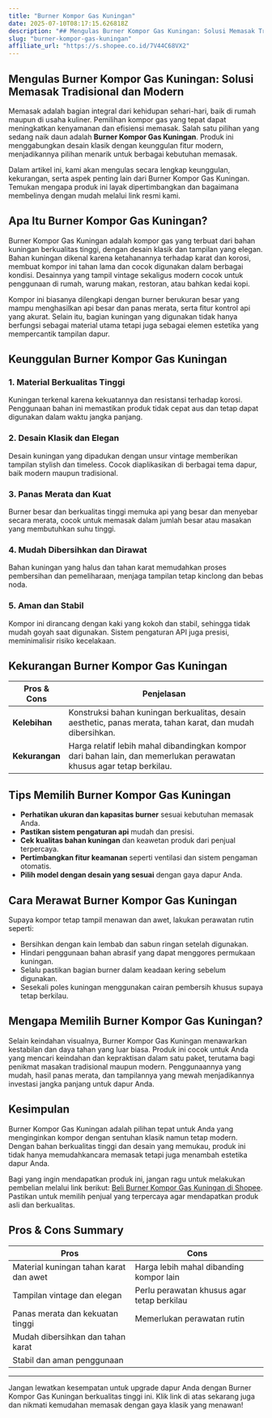 ```yaml
---
title: "Burner Kompor Gas Kuningan"
date: 2025-07-10T08:17:15.626818Z
description: "## Mengulas Burner Kompor Gas Kuningan: Solusi Memasak Tradisional dan Modern..."
slug: "burner-kompor-gas-kuningan"
affiliate_url: "https://s.shopee.co.id/7V44C68VX2"
---
```

## Mengulas Burner Kompor Gas Kuningan: Solusi Memasak Tradisional dan Modern

Memasak adalah bagian integral dari kehidupan sehari-hari, baik di rumah maupun di usaha kuliner. Pemilihan kompor gas yang tepat dapat meningkatkan kenyamanan dan efisiensi memasak. Salah satu pilihan yang sedang naik daun adalah **Burner Kompor Gas Kuningan**. Produk ini menggabungkan desain klasik dengan keunggulan fitur modern, menjadikannya pilihan menarik untuk berbagai kebutuhan memasak.

Dalam artikel ini, kami akan mengulas secara lengkap keunggulan, kekurangan, serta aspek penting lain dari Burner Kompor Gas Kuningan. Temukan mengapa produk ini layak dipertimbangkan dan bagaimana membelinya dengan mudah melalui link resmi kami.

## Apa Itu Burner Kompor Gas Kuningan?

Burner Kompor Gas Kuningan adalah kompor gas yang terbuat dari bahan kuningan berkualitas tinggi, dengan desain klasik dan tampilan yang elegan. Bahan kuningan dikenal karena ketahanannya terhadap karat dan korosi, membuat kompor ini tahan lama dan cocok digunakan dalam berbagai kondisi. Desainnya yang tampil vintage sekaligus modern cocok untuk penggunaan di rumah, warung makan, restoran, atau bahkan kedai kopi.

Kompor ini biasanya dilengkapi dengan burner berukuran besar yang mampu menghasilkan api besar dan panas merata, serta fitur kontrol api yang akurat. Selain itu, bagian kuningan yang digunakan tidak hanya berfungsi sebagai material utama tetapi juga sebagai elemen estetika yang mempercantik tampilan dapur.

## Keunggulan Burner Kompor Gas Kuningan

### 1. Material Berkualitas Tinggi
Kuningan terkenal karena kekuatannya dan resistansi terhadap korosi. Penggunaan bahan ini memastikan produk tidak cepat aus dan tetap dapat digunakan dalam waktu jangka panjang.

### 2. Desain Klasik dan Elegan
Desain kuningan yang dipadukan dengan unsur vintage memberikan tampilan stylish dan timeless. Cocok diaplikasikan di berbagai tema dapur, baik modern maupun tradisional.

### 3. Panas Merata dan Kuat
Burner besar dan berkualitas tinggi memuka api yang besar dan menyebar secara merata, cocok untuk memasak dalam jumlah besar atau masakan yang membutuhkan suhu tinggi.

### 4. Mudah Dibersihkan dan Dirawat
Bahan kuningan yang halus dan tahan karat memudahkan proses pembersihan dan pemeliharaan, menjaga tampilan tetap kinclong dan bebas noda.

### 5. Aman dan Stabil
Kompor ini dirancang dengan kaki yang kokoh dan stabil, sehingga tidak mudah goyah saat digunakan. Sistem pengaturan API juga presisi, meminimalisir risiko kecelakaan.

## Kekurangan Burner Kompor Gas Kuningan

| Pros & Cons                | Penjelasan                                                                   |
|----------------------------|------------------------------------------------------------------------------|
| **Kelebihan**              | Konstruksi bahan kuningan berkualitas, desain aesthetic, panas merata, tahan karat, dan mudah dibersihkan. |
| **Kekurangan**             | Harga relatif lebih mahal dibandingkan kompor dari bahan lain, dan memerlukan perawatan khusus agar tetap berkilau. |

## Tips Memilih Burner Kompor Gas Kuningan

- **Perhatikan ukuran dan kapasitas burner** sesuai kebutuhan memasak Anda.
- **Pastikan sistem pengaturan api** mudah dan presisi.
- **Cek kualitas bahan kuningan** dan keawetan produk dari penjual terpercaya.
- **Pertimbangkan fitur keamanan** seperti ventilasi dan sistem pengaman otomatis.
- **Pilih model dengan desain yang sesuai** dengan gaya dapur Anda.

## Cara Merawat Burner Kompor Gas Kuningan

Supaya kompor tetap tampil menawan dan awet, lakukan perawatan rutin seperti:

- Bersihkan dengan kain lembab dan sabun ringan setelah digunakan.
- Hindari penggunaan bahan abrasif yang dapat menggores permukaan kuningan.
- Selalu pastikan bagian burner dalam keadaan kering sebelum digunakan.
- Sesekali poles kuningan menggunakan cairan pembersih khusus supaya tetap berkilau.

## Mengapa Memilih Burner Kompor Gas Kuningan?

Selain keindahan visualnya, Burner Kompor Gas Kuningan menawarkan kestabilan dan daya tahan yang luar biasa. Produk ini cocok untuk Anda yang mencari keindahan dan kepraktisan dalam satu paket, terutama bagi penikmat masakan tradisional maupun modern. Penggunaannya yang mudah, hasil panas merata, dan tampilannya yang mewah menjadikannya investasi jangka panjang untuk dapur Anda.

## Kesimpulan

Burner Kompor Gas Kuningan adalah pilihan tepat untuk Anda yang menginginkan kompor dengan sentuhan klasik namun tetap modern. Dengan bahan berkualitas tinggi dan desain yang memukau, produk ini tidak hanya memudahkancara memasak tetapi juga menambah estetika dapur Anda.

Bagi yang ingin mendapatkan produk ini, jangan ragu untuk melakukan pembelian melalui link berikut: [Beli Burner Kompor Gas Kuningan di Shopee](https://s.shopee.co.id/7V44C68VX2). Pastikan untuk memilih penjual yang terpercaya agar mendapatkan produk asli dan berkualitas.

## Pros & Cons Summary

| **Pros**                                              | **Cons**                                      |
|--------------------------------------------------------|----------------------------------------------|
| Material kuningan tahan karat dan awet                | Harga lebih mahal dibanding kompor lain    |
| Tampilan vintage dan elegan                          | Perlu perawatan khusus agar tetap berkilau|
| Panas merata dan kekuatan tinggi                     | Memerlukan perawatan rutin                 |
| Mudah dibersihkan dan tahan karat                     |                                              |
| Stabil dan aman penggunaan                          |                                              |

---

Jangan lewatkan kesempatan untuk upgrade dapur Anda dengan Burner Kompor Gas Kuningan berkualitas tinggi ini. Klik link di atas sekarang juga dan nikmati kemudahan memasak dengan gaya klasik yang menawan!